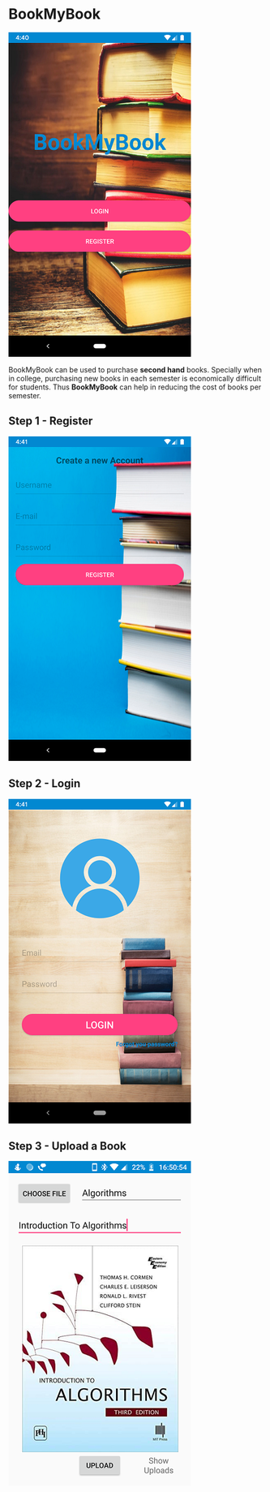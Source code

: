 # BookMyBook
![Main](img/First.png)

BookMyBook can be used to purchase **second hand** books. Specially when in college, purchasing new books in each semester is economically difficult for students. Thus **BookMyBook** can help in reducing the cost of books per semester.

## Step 1 - Register

![Registration](img/Register.png)

## Step 2 - Login

![Login](img/Login.png)

## Step 3 - Upload a Book

![Upload](img/Upload.png)